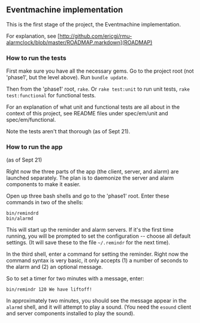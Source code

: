 ## Eventmachine implementation

This is the first stage of the project, the Eventmachine implementation.

For explanation, see [http://github.com/ericgj/rmu-alarmclock/blob/master/ROADMAP.markdown](ROADMAP)

### How to run the tests

First make sure you have all the necessary gems.  Go to the project root (not 'phase1', but the level above). Run `bundle update`.

Then from the 'phase1' root, `rake`. Or `rake test:unit` to run unit tests, `rake test:functional` for functional tests.

For an explanation of what unit and functional tests are all about in the context of this project, see README files under spec/em/unit and spec/em/functional.

Note the tests aren't that thorough (as of Sept 21).


### How to run the app 
(as of Sept 21)

Right now the three parts of the app (the client, server, and alarm) are launched separately.  The plan is to daemonize the server and alarm components to make it easier.

Open up three bash shells and go to the 'phase1' root.  Enter these commands in two of the shells:

    bin/remindrd
    bin/alarmd
    
This will start up the reminder and alarm servers.  If it's the first time running, you will be prompted to set the configuration -- choose all default settings.  (It will save these to the file `~/.remindr` for the next time).

In the third shell, enter a command for setting the reminder. Right now the command syntax is very basic, it only accepts (1) a number of seconds to the alarm and (2) an optional message.

So to set a timer for two minutes with a message, enter:

    bin/remindr 120 We have liftoff!
    
In approximately two minutes, you should see the message appear in the `alarmd` shell, and it will attempt to play a sound.  (You need the `esound` client and server components installed to play the sound).


